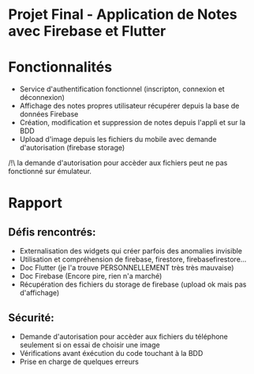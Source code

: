 # Projet Final - Application de Notes avec Firebase et Flutter

# Fonctionnalités
- Service d'authentification fonctionnel (inscripton, connexion et déconnexion)
- Affichage des notes propres utilisateur récupérer depuis la base de données Firebase
- Création, modification et suppression de notes depuis l'appli et sur la BDD
- Upload d'image depuis les fichiers du mobile avec demande d'autorisation (firebase storage)

/!\ la demande d'autorisation pour accèder aux fichiers peut ne pas fonctionné sur émulateur.

# Rapport
## Défis rencontrés: 
- Externalisation des widgets qui créer parfois des anomalies invisible
- Utilisation et compréhension de firebase, firestore, firebasefirestore...
- Doc Flutter (je l'a trouve PERSONNELLEMENT très très mauvaise)
- Doc Firebase (Encore pire, rien n'a marché)
- Récupération des fichiers du storage de firebase (upload ok mais pas d'affichage)


## Sécurité:
- Demande d'autorisation pour accèder aux fichiers du téléphone seulement si on essai de choisir une image
- Vérifications avant éxécution du code touchant à la BDD
- Prise en charge de quelques erreurs
